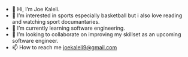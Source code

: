 - 👋 Hi, I’m Joe Kaleli.
- 👀 I’m interested in sports especially basketball but i also love reading and watching sport documantaries.
- 🌱 I’m currently learning software engineering.
- 💞️ I’m looking to collaborate on improving my skillset as an upcoming software engineer.
- 📫 How to reach me joekaleli9@gmail.com

<!---
JoeKaleli/JoeKaleli is a ✨ special ✨ repository because its `README.md` (this file) appears on your GitHub profile.
You can click the Preview link to take a look at your changes.
--->
